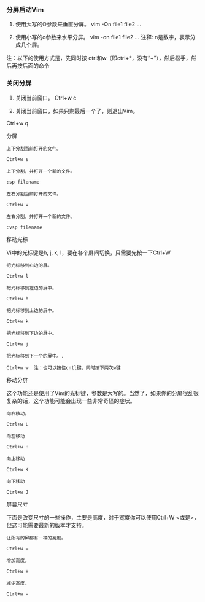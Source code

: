 ### 分屏启动Vim

1. 使用大写的O参数来垂直分屏。
   vim -On file1 file2 ...

2. 使用小写的o参数来水平分屏。
   vim -on file1 file2 ...
注释: n是数字，表示分成几个屏。

注：以下的使用方式是，先同时按 ctrl和w（即ctrl+*，没有“+”），然后松手，然后再按后面的命令
### 关闭分屏

1.  关闭当前窗口。
Ctrl+w c

2. 关闭当前窗口，如果只剩最后一个了，则退出Vim。

 Ctrl+w q

分屏

    上下分割当前打开的文件。

    Ctrl+w s

    上下分割，并打开一个新的文件。

    :sp filename

    左右分割当前打开的文件。

    Ctrl+w v

    左右分割，并打开一个新的文件。

    :vsp filename

移动光标

Vi中的光标键是h, j, k, l，要在各个屏间切换，只需要先按一下Ctrl+W

    把光标移到右边的屏。

    Ctrl+w l

    把光标移到左边的屏中。

    Ctrl+w h

    把光标移到上边的屏中。

    Ctrl+w k

    把光标移到下边的屏中。

    Ctrl+w j

    把光标移到下一个的屏中。.

    Ctrl+w w  注：也可以按住cntl键，同时按下两次w键

移动分屏

这个功能还是使用了Vim的光标键，参数是大写的。当然了，如果你的分屏很乱很复杂的话，这个功能可能会出现一些非常奇怪的症状。

    向右移动。

    Ctrl+w L

    向左移动

    Ctrl+w H

    向上移动

    Ctrl+w K

    向下移动

    Ctrl+w J

屏幕尺寸

下面是改变尺寸的一些操作，主要是高度，对于宽度你可以使用Ctrl+W <或是>，但这可能需要最新的版本才支持。

    让所有的屏都有一样的高度。

    Ctrl+w =

    增加高度。

    Ctrl+w +

    减少高度。

    Ctrl+w -


